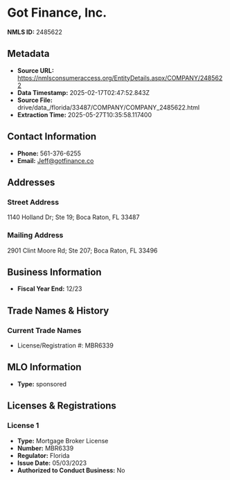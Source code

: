 # Got Finance, Inc.

**NMLS ID:** 2485622

## Metadata
- **Source URL:** https://nmlsconsumeraccess.org/EntityDetails.aspx/COMPANY/2485622
- **Data Timestamp:** 2025-02-17T02:47:52.843Z
- **Source File:** drive/data_/florida/33487/COMPANY/COMPANY_2485622.html
- **Extraction Time:** 2025-05-27T10:35:58.117400

## Contact Information
- **Phone:** 561-376-6255
- **Email:** Jeff@gotfinance.co

## Addresses
### Street Address
1140 Holland Dr; Ste 19; Boca Raton, FL 33487

### Mailing Address
2901 Clint Moore Rd; Ste 207; Boca Raton, FL 33496

## Business Information
- **Fiscal Year End:** 12/23

## Trade Names & History
### Current Trade Names
- License/Registration #: MBR6339

## MLO Information
- **Type:** sponsored

## Licenses & Registrations

### License 1
- **Type:** Mortgage Broker License
- **Number:** MBR6339
- **Regulator:** Florida
- **Issue Date:** 05/03/2023
- **Authorized to Conduct Business:** No
